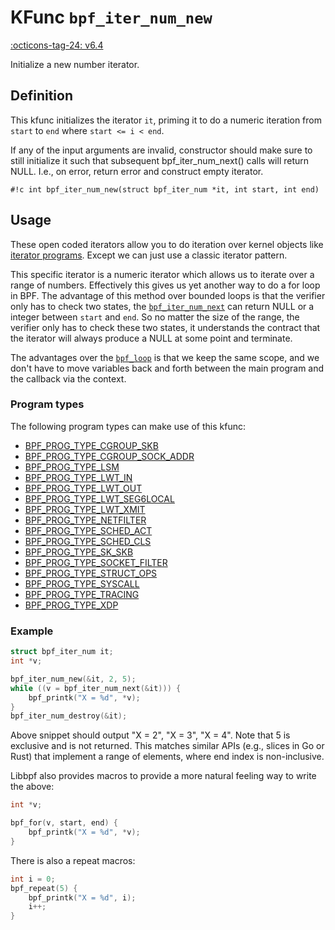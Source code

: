 # KFunc `bpf_iter_num_new`

<!-- [FEATURE_TAG](bpf_iter_num_new) -->
[:octicons-tag-24: v6.4](https://github.com/torvalds/linux/commit/06accc8779c1d558a5b5a21f2ac82b0c95827ddd)
<!-- [/FEATURE_TAG] -->

Initialize a new number iterator.

## Definition

This kfunc initializes the iterator `it`, priming it to do a numeric iteration from `start` to `end` where `start <= i < end`.

If any of the input arguments are invalid, constructor should make sure to still initialize it such that subsequent bpf_iter_num_next() calls will return NULL. I.e., on error, return error and construct empty iterator.

<!-- [KFUNC_DEF] -->
`#!c int bpf_iter_num_new(struct bpf_iter_num *it, int start, int end)`
<!-- [/KFUNC_DEF] -->

## Usage

These open coded iterators allow you to do iteration over kernel objects like [iterator programs](../../program-type/BPF_PROG_TYPE_TRACING/#iterator). Except we can just use a classic iterator pattern.

This specific iterator is a numeric iterator which allows us to iterate over a range of numbers. Effectively this gives us yet another way to do a for loop in BPF. The advantage of this method over bounded loops is that the verifier only has to check two states, the [`bpf_iter_num_next`](bpf_iter_num_next.md) can return NULL or a integer between `start` and `end`. So no matter the size of the range, the verifier only has to check these two states, it understands the contract that the iterator will always produce a NULL at some point and terminate.

The advantages over the [`bpf_loop`](../helper-function/bpf_loop.md) is that we keep the same scope, and we don't have to move variables back and forth between the main program and the callback via the context. 

### Program types

The following program types can make use of this kfunc:

<!-- [KFUNC_PROG_REF] -->
- [BPF_PROG_TYPE_CGROUP_SKB](../program-type/BPF_PROG_TYPE_CGROUP_SKB.md)
- [BPF_PROG_TYPE_CGROUP_SOCK_ADDR](../program-type/BPF_PROG_TYPE_CGROUP_SOCK_ADDR.md)
- [BPF_PROG_TYPE_LSM](../program-type/BPF_PROG_TYPE_LSM.md)
- [BPF_PROG_TYPE_LWT_IN](../program-type/BPF_PROG_TYPE_LWT_IN.md)
- [BPF_PROG_TYPE_LWT_OUT](../program-type/BPF_PROG_TYPE_LWT_OUT.md)
- [BPF_PROG_TYPE_LWT_SEG6LOCAL](../program-type/BPF_PROG_TYPE_LWT_SEG6LOCAL.md)
- [BPF_PROG_TYPE_LWT_XMIT](../program-type/BPF_PROG_TYPE_LWT_XMIT.md)
- [BPF_PROG_TYPE_NETFILTER](../program-type/BPF_PROG_TYPE_NETFILTER.md)
- [BPF_PROG_TYPE_SCHED_ACT](../program-type/BPF_PROG_TYPE_SCHED_ACT.md)
- [BPF_PROG_TYPE_SCHED_CLS](../program-type/BPF_PROG_TYPE_SCHED_CLS.md)
- [BPF_PROG_TYPE_SK_SKB](../program-type/BPF_PROG_TYPE_SK_SKB.md)
- [BPF_PROG_TYPE_SOCKET_FILTER](../program-type/BPF_PROG_TYPE_SOCKET_FILTER.md)
- [BPF_PROG_TYPE_STRUCT_OPS](../program-type/BPF_PROG_TYPE_STRUCT_OPS.md)
- [BPF_PROG_TYPE_SYSCALL](../program-type/BPF_PROG_TYPE_SYSCALL.md)
- [BPF_PROG_TYPE_TRACING](../program-type/BPF_PROG_TYPE_TRACING.md)
- [BPF_PROG_TYPE_XDP](../program-type/BPF_PROG_TYPE_XDP.md)
<!-- [/KFUNC_PROG_REF] -->

### Example

```c
struct bpf_iter_num it;
int *v;

bpf_iter_num_new(&it, 2, 5);
while ((v = bpf_iter_num_next(&it))) {
    bpf_printk("X = %d", *v);
}
bpf_iter_num_destroy(&it);
```

Above snippet should output "X = 2", "X = 3", "X = 4". Note that 5 is
exclusive and is not returned. This matches similar APIs (e.g., slices
in Go or Rust) that implement a range of elements, where end index is
non-inclusive.

Libbpf also provides macros to provide a more natural feeling way to write the above:
```c
int *v;

bpf_for(v, start, end) {
    bpf_printk("X = %d", *v);
}
```

There is also a repeat macros:
```c
int i = 0;
bpf_repeat(5) {
    bpf_printk("X = %d", i);
    i++;
}
```
